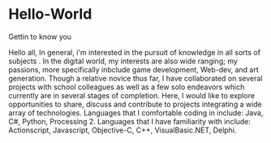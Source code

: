 # Hello-World
Gettin to know you

Hello all,
  In general, i'm interested in the pursuit of knowledge in all sorts of subjects . In the digital world, my interests are also wide ranging;  my passions, more specifically inbclude game development, Web-dev, and art generation. Though a relative novice thus far, I have collaborated on several projects with school colleagues as well as a few solo endeavors which currently are in several stages of completion. Here, I would like to explore opportunities to share, discuss and contribute to projects integrating a wide array of technologies. 
  Languages that I comfortable coding in include: Java, C#, Python, Processing 2. Languages that I have familiarity with include: Actionscript, Javascript, Objective-C, C++, VisualBasic.NET, Delphi.
